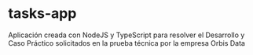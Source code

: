 # tasks-app
Aplicación creada con NodeJS y TypeScript para resolver el Desarrollo y Caso Práctico solicitados en la prueba técnica por la empresa Orbis Data
